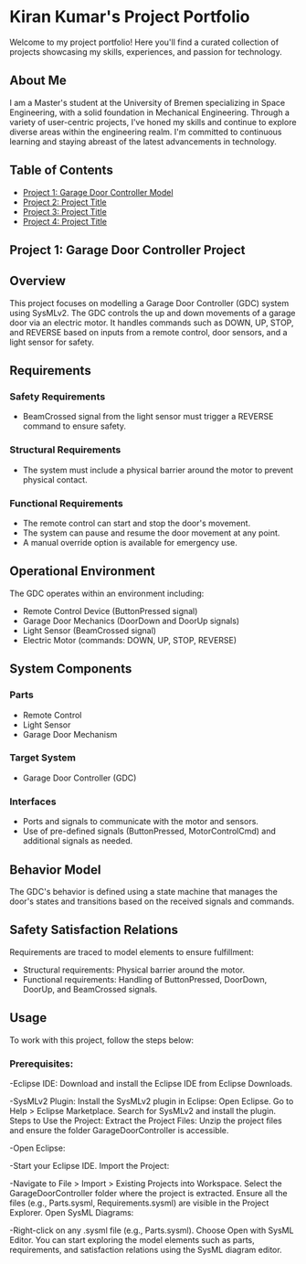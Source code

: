 # Kiran Kumar's Project Portfolio

Welcome to my project portfolio! Here you'll find a curated collection of projects showcasing my skills, experiences, and passion for technology.

## About Me
I am a Master's student at the University of Bremen specializing in Space Engineering, with a solid foundation in Mechanical Engineering. Through a variety of user-centric projects, I've honed my skills and continue to explore diverse areas within the engineering realm. I'm committed to continuous learning and staying abreast of the latest advancements in technology. 

## Table of Contents
- [Project 1: Garage Door Controller Model](#project-1-project-title)
- [Project 2: Project Title](#project-2-project-title)
- [Project 3: Project Title](#project-3-project-title)
- [Project 4: Project Title](#project-4-project-title)

## Project 1: Garage Door Controller Project

## Overview
This project focuses on modelling a Garage Door Controller (GDC) system using SysMLv2. The GDC controls the up and down movements of a garage door via an electric motor. It handles commands such as DOWN, UP, STOP, and REVERSE based on inputs from a remote control, door sensors, and a light sensor for safety.

## Requirements
### Safety Requirements
- BeamCrossed signal from the light sensor must trigger a REVERSE command to ensure safety.

### Structural Requirements
- The system must include a physical barrier around the motor to prevent physical contact.

### Functional Requirements
- The remote control can start and stop the door's movement.
- The system can pause and resume the door movement at any point.
- A manual override option is available for emergency use.

## Operational Environment
The GDC operates within an environment including:
- Remote Control Device (ButtonPressed signal)
- Garage Door Mechanics (DoorDown and DoorUp signals)
- Light Sensor (BeamCrossed signal)
- Electric Motor (commands: DOWN, UP, STOP, REVERSE)

## System Components
### Parts
- Remote Control
- Light Sensor
- Garage Door Mechanism

### Target System
- Garage Door Controller (GDC)

### Interfaces
- Ports and signals to communicate with the motor and sensors.
- Use of pre-defined signals (ButtonPressed, MotorControlCmd) and additional signals as needed.

## Behavior Model
The GDC's behavior is defined using a state machine that manages the door's states and transitions based on the received signals and commands.

## Safety Satisfaction Relations
Requirements are traced to model elements to ensure fulfillment:
- Structural requirements: Physical barrier around the motor.
- Functional requirements: Handling of ButtonPressed, DoorDown, DoorUp, and BeamCrossed signals.

## Usage
To work with this project, follow the steps below:

### Prerequisites:
-Eclipse IDE: Download and install the Eclipse IDE from Eclipse Downloads.

-SysMLv2 Plugin: Install the SysMLv2 plugin in Eclipse:
Open Eclipse.
Go to Help > Eclipse Marketplace.
Search for SysMLv2 and install the plugin.
Steps to Use the Project:
Extract the Project Files:
Unzip the project files and ensure the folder GarageDoorController is accessible.

-Open Eclipse:

-Start your Eclipse IDE.
Import the Project:

-Navigate to File > Import > Existing Projects into Workspace.
Select the GarageDoorController folder where the project is extracted.
Ensure all the files (e.g., Parts.sysml, Requirements.sysml) are visible in the Project Explorer.
Open SysML Diagrams:

-Right-click on any .sysml file (e.g., Parts.sysml).
Choose Open with SysML Editor.
You can start exploring the model elements such as parts, requirements, and satisfaction relations using the SysML diagram editor.
